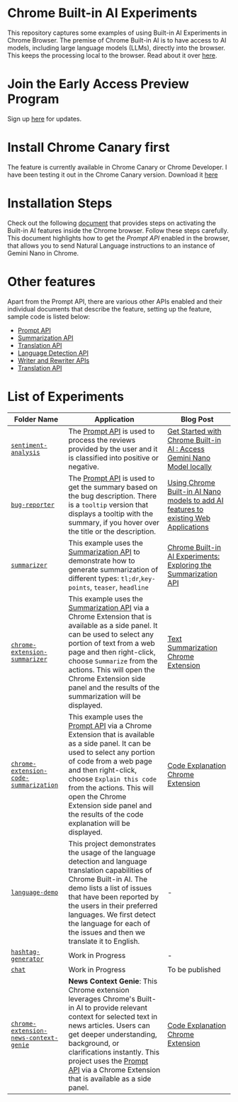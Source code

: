 # Chrome Built-in AI Experiments  
This repository captures some examples of using Built-in AI Experiments in Chrome Browser. The premise of Chrome Built-in AI is to have access to AI models, including large language models (LLMs), directly into the browser. This keeps the processing local to the browser. Read about it over [here](https://developer.chrome.com/docs/ai/built-in).

# Join the Early Access Preview Program  
Sign up [here](https://goo.gle/chrome-ai-dev-preview-join) for updates.

# Install Chrome Canary first  
The feature is currently available in Chrome Canary or Chrome Developer. I have been testing it out in the Chrome Canary version. Download it [here](https://www.google.com/intl/en_in/chrome/canary/)

# Installation Steps  
Check out the following [document](https://docs.google.com/document/d/1VG8HIyz361zGduWgNG7R_R8Xkv0OOJ8b5C9QKeCjU0c/edit?tab=t.0) that provides steps on activating the Built-in AI features inside the Chrome browser. Follow these steps carefully. This document highlights how to get the *Prompt API* enabled in the browser, that allows you to send Natural Language instructions to an instance of Gemini Nano in Chrome.

# Other features  
Apart from the Prompt API, there are various other APIs enabled and their individual documents that describe the feature, setting up the feature, sample code is listed below:  
- [Prompt API](https://developer.chrome.com/docs/ai/built-in-apis#prompt_api)  
- [Summarization API](https://docs.google.com/document/d/1Bvd6cU9VIEb7kHTAOCtmmHNAYlIZdeNmV7Oy-2CtimA/edit?tab=t.0)  
- [Translation API](https://docs.google.com/document/d/1bzpeKk4k26KfjtR-_d9OuXLMpJdRMiLZAOVNMuFIejk/edit?tab=t.0)  
- [Language Detection API](https://docs.google.com/document/d/1lY40hdaWizzImXaI2iCGto9sOY6s25BcDJDYQvxpvk4/edit)  
- [Writer and Rewriter APIs](https://docs.google.com/document/d/1WZlAvfrIWDwzQXdqIcCOTcrWLGGgmoesN1VGFbKU_D4/edit?usp=sharing)  
- [Translation API](https://docs.google.com/document/d/1bzpeKk4k26KfjtR-_d9OuXLMpJdRMiLZAOVNMuFIejk/edit)

# List of Experiments  

| Folder Name    | Application  | Blog Post  |
| -------------- | ------------ | ---------- |
| [`sentiment-analysis`](sentiment-analysis) | The [Prompt API](https://developer.chrome.com/docs/ai/built-in-apis#prompt_api) is used to process the reviews provided by the user and it is classified into positive or negative.| [Get Started with Chrome Built-in AI : Access Gemini Nano Model locally](https://bit.ly/3YcMsUO) |
| [`bug-reporter`](bug-reporter) |The [Prompt API](https://developer.chrome.com/docs/ai/built-in-apis#prompt_api) is used to get the summary based on the bug description. There is a `tooltip` version that displays a tooltip with the summary, if you hover over the title or the description.| [Using Chrome Built-in AI Nano models to add AI features to existing Web Applications](https://bit.ly/3NTXfyF) |
| [`summarizer`](summarizer) | This example uses the [Summarization API](https://docs.google.com/document/d/1Bvd6cU9VIEb7kHTAOCtmmHNAYlIZdeNmV7Oy-2CtimA/edit?tab=t.0) to demonstrate how to generate summarization of different types: `tl;dr`,`key-points`, `teaser`, `headline`| [Chrome Built-in AI Experiments: Exploring the Summarization API](https://bit.ly/3Yu8TFm) |
| [`chrome-extension-summarizer`](chrome-extension-summarizer) | This example uses the [Summarization API](https://docs.google.com/document/d/1Bvd6cU9VIEb7kHTAOCtmmHNAYlIZdeNmV7Oy-2CtimA/edit?tab=t.0) via a Chrome Extension that is available as a side panel. It can be used to select any portion of text from a web page and then right-click, choose `Summarize` from the actions. This will open the Chrome Extension side panel and the results of the summarization will be displayed. | [Text Summarization Chrome Extension](https://bit.ly/3CqVO8g) |
| [`chrome-extension-code-summarization`](chrome-extension-code-summarization) | This example uses the [Prompt API](https://developer.chrome.com/docs/ai/built-in-apis#prompt_api) via a Chrome Extension that is available as a side panel. It can be used to select any portion of code from a web page and then right-click, choose `Explain this code` from the actions. This will open the Chrome Extension side panel and the results of the code explanation will be displayed. | [Code Explanation Chrome Extension](https://bit.ly/3YGeNTS) |
| [`language-demo`](language-demo) | This project demonstrates the usage of the language detection and language translation capabilities of Chrome Built-in AI. The demo lists a list of issues that have been reported by the users in their preferred languages. We first detect the language for each of the issues and then we translate it to English.| - |
| [`hashtag-generator`](hashtag-generator) | Work in Progress| - |
| [`chat`](chat) | Work in Progress| To be published |
| [`chrome-extension-news-context-genie`](chrome-extension-news-context-genie) | **News Context Genie**: This Chrome extension leverages Chrome's Built-in AI to provide relevant context for selected text in news articles. Users can get deeper understanding, background, or clarifications instantly. This project uses the [Prompt API](https://developer.chrome.com/docs/ai/built-in-apis#prompt_api) via a Chrome Extension that is available as a side panel. | [Code Explanation Chrome Extension](https://bit.ly/3YGeNTS) |
